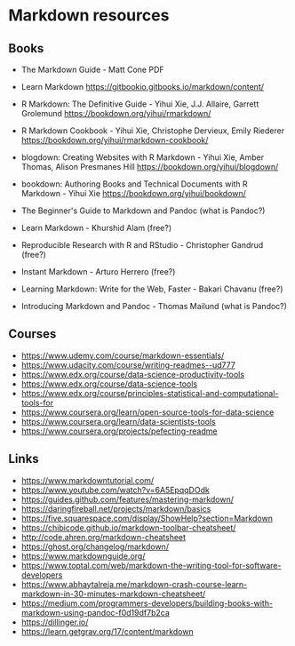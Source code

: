 # Markdown resources

## Books
- The Markdown Guide - Matt Cone
	PDF
- Learn Markdown
	https://gitbookio.gitbooks.io/markdown/content/
- R Markdown: The Definitive Guide - Yihui Xie, J.J. Allaire, Garrett Grolemund
	https://bookdown.org/yihui/rmarkdown/
- R Markdown Cookbook - Yihui Xie, Christophe Dervieux, Emily Riederer
	https://bookdown.org/yihui/rmarkdown-cookbook/
- blogdown: Creating Websites with R Markdown - Yihui Xie, Amber Thomas, Alison Presmanes Hill
	https://bookdown.org/yihui/blogdown/
- bookdown: Authoring Books and Technical Documents with R Markdown - Yihui Xie
	https://bookdown.org/yihui/bookdown/

- The Beginner's Guide to Markdown and Pandoc (what is Pandoc?)
- Learn Markdown - Khurshid Alam (free?)
- Reproducible Research with R and RStudio - Christopher Gandrud (free?)
- Instant Markdown - Arturo Herrero (free?)
- Learning Markdown: Write for the Web, Faster - Bakari Chavanu (free?)
- Introducing Markdown and Pandoc - Thomas Mailund (what is Pandoc?)

## Courses
- https://www.udemy.com/course/markdown-essentials/
- https://www.udacity.com/course/writing-readmes--ud777
- https://www.edx.org/course/data-science-productivity-tools
- https://www.edx.org/course/data-science-tools
- https://www.edx.org/course/principles-statistical-and-computational-tools-for
- https://www.coursera.org/learn/open-source-tools-for-data-science
- https://www.coursera.org/learn/data-scientists-tools
- https://www.coursera.org/projects/pefecting-readme

## Links
- https://www.markdowntutorial.com/
- https://www.youtube.com/watch?v=6A5EpqqDOdk
- https://guides.github.com/features/mastering-markdown/
- https://daringfireball.net/projects/markdown/basics
- https://five.squarespace.com/display/ShowHelp?section=Markdown
- https://chibicode.github.io/markdown-toolbar-cheatsheet/
- http://code.ahren.org/markdown-cheatsheet
- https://ghost.org/changelog/markdown/
- https://www.markdownguide.org/
- https://www.toptal.com/web/markdown-the-writing-tool-for-software-developers
- https://www.abhaytalreja.me/markdown-crash-course-learn-markdown-in-30-minutes-markdown-cheatsheet/
- https://medium.com/programmers-developers/building-books-with-markdown-using-pandoc-f0d19df7b2ca
- https://dillinger.io/
- https://learn.getgrav.org/17/content/markdown
